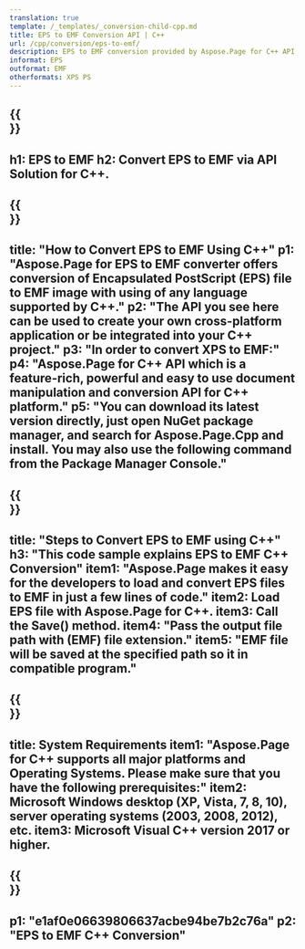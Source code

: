 ```yaml
---
translation: true
template: /_templates/_conversion-child-cpp.md
title: EPS to EMF Conversion API | C++
url: /cpp/conversion/eps-to-emf/ 
description: EPS to EMF conversion provided by Aspose.Page for C++ API solution. Works in C++ Runtime Environment for Windows 32 bit, Windows 64 bit, and Linux 64 bit.
informat: EPS
outformat: EMF
otherformats: XPS PS
---
```


{{<section banner>}}
---
h1: EPS to EMF
h2: Convert EPS to EMF via API Solution for C++.
---

{{<section overview>}}
---
title: "How to Convert EPS to EMF Using C++"
p1: "Aspose.Page for EPS to EMF converter offers conversion of Encapsulated PostScript (EPS) file to EMF image with using of any language supported by C++."
p2: "The API you see here can be used to create your own cross-platform application or be integrated into your C++ project."
p3: "In order to convert XPS to EMF:"
p4: "Aspose.Page for C++ API which is a feature-rich, powerful and easy to use document manipulation and conversion API for C++ platform."
p5: "You can download its latest version directly, just open NuGet package manager, and search for Aspose.Page.Cpp and install. You may also use the following command from the Package Manager Console."
---

{{<section feature1>}}
---
title: "Steps to Convert EPS to EMF using C++"
h3: "This code sample explains EPS to EMF C++ Conversion"
item1: "Aspose.Page makes it easy for the developers to load and convert EPS files to EMF in just a few lines of code."
item2: Load EPS file with Aspose.Page for C++.
item3: Call the Save() method.
item4: "Pass the output file path with (EMF) file extension."
item5: "EMF file will be saved at the specified path so it in compatible program."
---

{{<section feature2>}}
---
title: System Requirements
item1: "Aspose.Page for C++ supports all major platforms and Operating Systems. Please make sure that you have the following prerequisites:"
item2: Microsoft Windows desktop (XP, Vista, 7, 8, 10), server operating systems (2003, 2008, 2012), etc.
item3: Microsoft Visual C++ version 2017 or higher.
---

{{<section gist>}}
---
p1: "e1af0e06639806637acbe94be7b2c76a"
p2: "EPS to EMF C++ Conversion"
---
